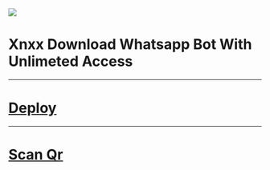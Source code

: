 
<img src='https://github.com/ravindu01manoj/xnxx-dl-wabot/blob/77dd4bb08e42d2751dd248821dff27951ac8aa95/your_cool_intro%20(1).gif'>

# Xnxx Download Whatsapp Bot With Unlimeted Access

***
# [Deploy](https://dashboard.heroku.com/new?button-url=https://github.com/ravindu01manoj/xnxx-dl-wabot&template=https://github.com/ravindu01manoj/xnxx-dl-wabot)

***
# [Scan Qr](https://replit.com/@RavinduManoj/XNXX-DOWNLOAD-Whatsapp-BOT)
